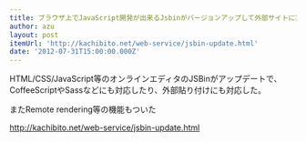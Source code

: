 ```yaml
---
title: ブラウザ上でJavaScript開発が出来るJsbinがバージョンアップして外部サイトに実装デモを貼り付けられるようになったよ - かちびと.net
author: azu
layout: post
itemUrl: 'http://kachibito.net/web-service/jsbin-update.html'
date: '2012-07-31T15:00:00.000Z'
---
```

HTML/CSS/JavaScript等のオンラインエディタのJSBinがアップデートで、CoffeeScriptやSassなどにも対応したり、外部貼り付けにも対応した。

またRemote rendering等の機能もついた

http://kachibito.net/web-service/jsbin-update.html
